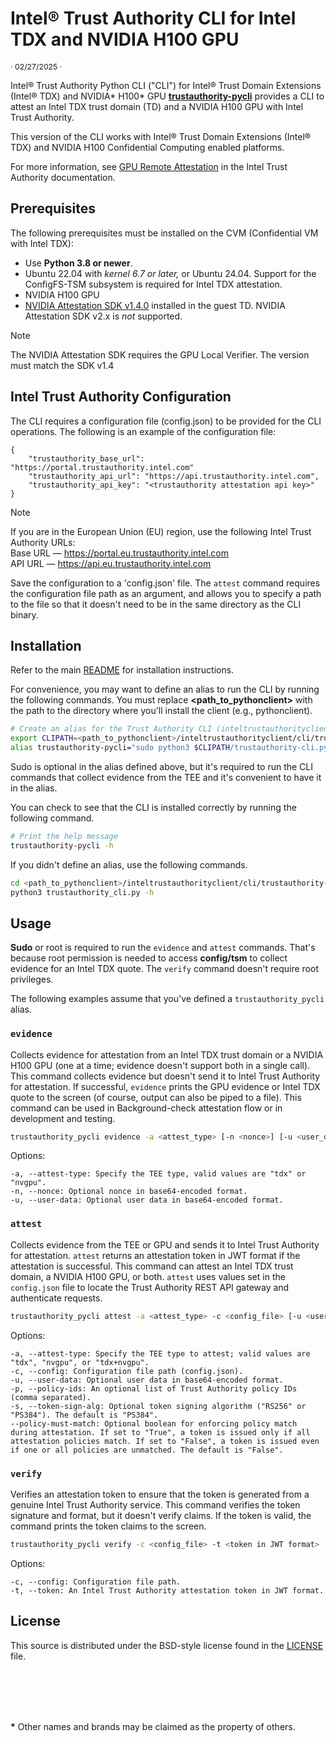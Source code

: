 
# Intel® Trust Authority CLI for Intel TDX and NVIDIA H100 GPU  

<p style="font-size: 0.875em;">· 02/27/2025 ·</p>

Intel® Trust Authority Python CLI ("CLI") for Intel® Trust Domain Extensions (Intel® TDX) and NVIDIA\* H100\* GPU [**trustauthority-pycli**](../cli) provides a CLI to attest an Intel TDX trust domain (TD) and a NVIDIA H100 GPU with Intel Trust Authority. 

This version of the CLI works with Intel® Trust Domain Extensions (Intel® TDX) and NVIDIA H100 Confidential Computing enabled platforms. 

For more information, see [GPU Remote Attestation](https://docs.trustauthority.intel.com/main/articles/concept-gpu-attestation.html) in the Intel Trust Authority documentation.

## Prerequisites

The following prerequisites must be installed on the CVM (Confidential VM with Intel TDX):

- Use **Python 3.8 or newer**.
- Ubuntu 22.04 with *kernel 6.7 or later,* or Ubuntu 24.04. Support for the ConfigFS-TSM subsystem is required for Intel TDX attestation.
- NVIDIA H100 GPU
- [NVIDIA Attestation SDK v1.4.0](https://github.com/NVIDIA/nvtrust/releases/tag/v1.4.0) installed in the guest TD. NVIDIA Attestation SDK v2.x is _not_ supported. 

> [!NOTE]
> The NVIDIA Attestation SDK requires the GPU Local Verifier. The version must match the SDK v1.4

## Intel Trust Authority Configuration

The CLI requires a configuration file (config.json) to be provided for the CLI operations. The following is an example of the configuration file:

```
{
    "trustauthority_base_url": "https://portal.trustauthority.intel.com"
    "trustauthority_api_url": "https://api.trustauthority.intel.com",
    "trustauthority_api_key": "<trustauthority attestation api key>"
}
```
> [!NOTE]
 > If you are in the European Union (EU) region, use the following Intel Trust Authority URLs:<br> Base URL — https://portal.eu.trustauthority.intel.com <br> API URL — https://api.eu.trustauthority.intel.com

Save the configuration to a 'config.json' file. The `attest` command requires the configuration file path as an argument, and allows you to specify a path to the file so that it doesn't need to be in the same directory as the CLI binary.

## Installation

Refer to the main [README](../../README.md#installation) for installation instructions. 

For convenience, you may want to define an alias to run the CLI by running the following commands. You must replace **\<path_to_pythonclient\>** with the path to the directory where you'll install the client (e.g., pythonclient).

```bash
# Create an alias for the Trust Authority CLI (inteltrustauthorityclient/cli)
export CLIPATH=<path_to_pythonclient>/inteltrustauthorityclient/cli/trustauthority-pycli;
alias trustauthority-pycli="sudo python3 $CLIPATH/trustauthority-cli.py" 
```
Sudo is optional in the alias defined above, but it's required to run the CLI commands that collect evidence from the TEE and it's convenient to have it in the alias.

You can check to see that the CLI is installed correctly by running the following command.

```bash
# Print the help message
trustauthority-pycli -h
```
If you didn't define an alias, use the following commands. 

```bash
cd <path_to_pythonclient>/inteltrustauthorityclient/cli/trustauthority-pycli
python3 trustauthority_cli.py -h
```

## Usage

**Sudo** or root is required to run the `evidence` and `attest` commands. That's because root permission is needed to access **config/tsm** to collect evidence for an Intel TDX quote. The `verify` command doesn't require root privileges.

The following examples assume that you've defined a `trustauthority_pycli` alias.

### `evidence`

Collects evidence for attestation from an Intel TDX trust domain or a NVIDIA H100 GPU (one at a time; evidence doesn't support both in a single call). This command collects evidence but doesn't send it to Intel Trust Authority for attestation. If successful, `evidence` prints the GPU evidence or Intel TDX quote to the screen (of course, output can also be piped to a file). This command can be used in Background-check attestation flow or in development and testing. 

```sh
trustauthority_pycli evidence -a <attest_type> [-n <nonce>] [-u <user_data>]
```
Options:
```
-a, --attest-type: Specify the TEE type, valid values are "tdx" or "nvgpu".
-n, --nonce: Optional nonce in base64-encoded format.
-u, --user-data: Optional user data in base64-encoded format.
```

### `attest`

Collects evidence from the TEE or GPU and sends it to Intel Trust Authority for attestation. `attest` returns an attestation token in JWT format if the attestation is successful. This command can attest an Intel TDX trust domain, a NVIDIA H100 GPU, or both. `attest` uses values set in the `config.json` file to locate the Trust Authority REST API gateway and authenticate requests.

```sh
trustauthority_pycli attest -a <attest_type> -c <config_file> [-u <user_data>] [-p <policy_ids>] [-s <token_sign_alg> [--policy-must-match]
```
Options:
```
-a, --attest-type: Specify the TEE type to attest; valid values are "tdx", "nvgpu", or "tdx+nvgpu".
-c, --config: Configuration file path (config.json).
-u, --user-data: Optional user data in base64-encoded format.
-p, --policy-ids: An optional list of Trust Authority policy IDs (comma separated). 
-s, --token-sign-alg: Optional token signing algorithm ("RS256" or "PS384"). The default is "PS384".
--policy-must-match: Optional boolean for enforcing policy match during attestation. If set to "True", a token is issued only if all attestation policies match. If set to "False", a token is issued even if one or all policies are unmatched. The default is "False".
```

### `verify` 

Verifies an attestation token to ensure that the token is generated from a genuine Intel Trust Authority service. This command verifies the token signature and format, but it doesn't verify claims. If the token is valid, the command prints the token claims to the screen.

```sh
trustauthority_pycli verify -c <config_file> -t <token in JWT format>
```
Options:
```
-c, --config: Configuration file path.
-t, --token: An Intel Trust Authority attestation token in JWT format.
```

## License

This source is distributed under the BSD-style license found in the [LICENSE](../../LICENSE)
file.

<br><br>
---

**\*** Other names and brands may be claimed as the property of others.
